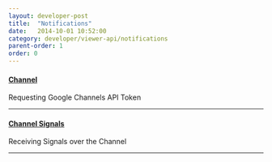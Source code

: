 ```yaml
---
layout: developer-post
title:  "Notifications"
date:   2014-10-01 10:52:00
category: developer/viewer-api/notifications
parent-order: 1
order: 0
---
```


#### [Channel]({{site.hashTag}}developer/viewer-api/notifications/channel)

Requesting Google Channels API Token

***

#### [Channel Signals]({{site.hashTag}}developer/viewer-api/notifications/signals)

Receiving Signals over the Channel

***
